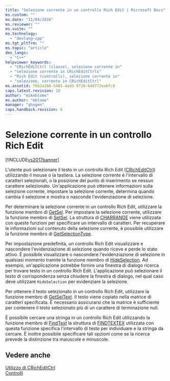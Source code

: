 ```yaml
---
title: "Selezione corrente in un controllo Rich Edit | Microsoft Docs"
ms.custom: ""
ms.date: "11/04/2016"
ms.reviewer: ""
ms.suite: ""
ms.technology: 
  - "devlang-cpp"
ms.tgt_pltfrm: ""
ms.topic: "article"
dev_langs: 
  - "C++"
helpviewer_keywords: 
  - "CRichEditCtrl (classe), selezione corrente in"
  - "selezione corrente in CRichEditCtrls"
  - "Rich Edit (controlli), selezione corrente in"
  - "selezione, corrente in CRichEditCtrl"
ms.assetid: f6b2a2b6-5481-4ad3-9720-6dd772ea6fc8
caps.latest.revision: 10
author: "mikeblome"
ms.author: "mblome"
manager: "ghogen"
caps.handback.revision: 6
---
```

# Selezione corrente in un controllo Rich Edit
[!INCLUDE[vs2017banner](../assembler/inline/includes/vs2017banner.md)]

L'utente può selezionare il testo in un controllo Rich Edit \([CRichEditCtrl](../mfc/reference/cricheditctrl-class.md)\) utilizzando il mouse o la tastiera.  La selezione corrente è l'intervallo di caratteri selezionati, o la posizione del punto di inserimento se nessun carattere selezionato.  Un'applicazione può ottenere informazioni sulla selezione corrente, impostare la selezione corrente, determina quando cambia il selezione e mostra o nasconde l'evidenziazione di selezione.  
  
 Per determinare la selezione corrente in un controllo Rich Edit, utilizzare la funzione membro di [GetSel](../Topic/CRichEditCtrl::GetSel.md).  Per impostare la selezione corrente, utilizzare la funzione membro di [SetSel](../Topic/CRichEditCtrl::SetSel.md).  La struttura di [CHARRANGE](http://msdn.microsoft.com/library/windows/desktop/bb787885) viene utilizzata con queste funzioni per specificare un intervallo di caratteri.  Per recuperare le informazioni sul contenuto della selezione corrente, è possibile utilizzare la funzione membro di [GetSelectionType](../Topic/CRichEditCtrl::GetSelectionType.md).  
  
 Per impostazione predefinita, un controllo Rich Edit visualizzare e nascondere l'evidenziazione di selezione quando riceve e perde lo stato attivo.  È possibile visualizzare o nascondere l'evidenziazione di selezione in qualsiasi momento tramite la funzione membro di [HideSelection](../Topic/CRichEditCtrl::HideSelection.md).  Ad esempio, un'applicazione potrebbe fornire una finestra di dialogo ricerca per trovare testo in un controllo Rich Edit.  L'applicazione può selezionare il testo di corrispondenza senza chiudere la finestra di dialogo, nel qual caso deve utilizzare `HideSelection` per evidenziare la selezione.  
  
 Per ottenere il testo selezionato in un controllo Rich Edit, utilizzare la funzione membro di [GetSelText](../Topic/CRichEditCtrl::GetSelText.md).  Il testo viene copiato nella matrice di caratteri specificata.  È necessario assicurarsi che la matrice è sufficiente per contenere il testo selezionato più di un carattere di terminazione null.  
  
 È possibile cercare una stringa in un controllo Rich Edit utilizzando la funzione membro di [FindText](../Topic/CRichEditCtrl::FindText.md) la struttura di [FINDTEXTEX](http://msdn.microsoft.com/library/windows/desktop/bb787909) utilizzata con questa funzione specifica l'intervallo di testo per individuare e la stringa da cercare.  È inoltre possibile specificare tali opzioni come se la ricerca prevede la distinzione tra maiuscole e minuscole.  
  
## Vedere anche  
 [Utilizzo di CRichEditCtrl](../mfc/using-cricheditctrl.md)   
 [Controlli](../mfc/controls-mfc.md)